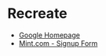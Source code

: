 # Recreate
- [Google Homepage](https://theodinproject-google-homepage.vercel.app/)
- [Mint.com - Signup Form](https://theodinproject-html-forms.vercel.app/)
